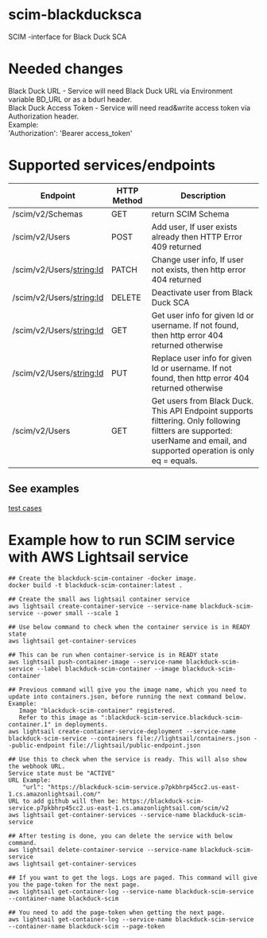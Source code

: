 # scim-blackducksca
SCIM -interface for Black Duck SCA

# Needed changes
Black Duck URL - Service will need Black Duck URL via Environment variable BD_URL or as a bdurl header.<br>
Black Duck Access Token - Service will need read&write access token via Authorization header. <br>
Example:<br>
'Authorization': 'Bearer access_token'

# Supported services/endpoints
| Endpoint | HTTP Method | Description |
|----------|----------|---------|
| /scim/v2/Schemas | GET | return SCIM Schema |
| /scim/v2/Users | POST | Add user, If user exists already then HTTP Error 409 returned |
| /scim/v2/Users/<string:Id> | PATCH | Change user info, If user not exists, then http error 404 returned |
| /scim/v2/Users/<string:Id> | DELETE | Deactivate user from Black Duck SCA |
| /scim/v2/Users/<string:Id> | GET | Get user info for given Id or username. If not found, then http error 404 returned otherwise |
| /scim/v2/Users/<string:Id> | PUT | Replace user info for given Id or username. If not found, then http error 404 returned otherwise |
| /scim/v2/Users | GET | Get users from Black Duck. This API Endpoint supports filttering. Only following filtters are supported: userName and email, and supported operation is only eq = equals. |

## See examples
[test cases](SCIM_2_0_SPEC_test.json)

# Example how to run SCIM service with AWS Lightsail service

```
## Create the blackduck-scim-container -docker image.
docker build -t blackduck-scim-container:latest .

## Create the small aws lightsail container service
aws lightsail create-container-service --service-name blackduck-scim-service --power small --scale 1

## Use below command to check when the container service is in READY state
aws lightsail get-container-services

## This can be run when container-service is in READY state
aws lightsail push-container-image --service-name blackduck-scim-service --label blackduck-scim-container --image blackduck-scim-container

## Previous command will give you the image name, which you need to update into containers.json, before running the next command below.
Example:
   Image "blackduck-scim-container" registered.
   Refer to this image as ":blackduck-scim-service.blackduck-scim-container.1" in deployments.
aws lightsail create-container-service-deployment --service-name blackduck-scim-service --containers file://lightsail/containers.json --public-endpoint file://lightsail/public-endpoint.json

## Use this to check when the service is ready. This will also show the webhook URL.
Service state must be "ACTIVE"
URL Example:
    "url": "https://blackduck-scim-service.p7pkbhrp45cc2.us-east-1.cs.amazonlightsail.com/"
URL to add github will then be: https://blackduck-scim-service.p7pkbhrp45cc2.us-east-1.cs.amazonlightsail.com/scim/v2
aws lightsail get-container-services --service-name blackduck-scim-service

## After testing is done, you can delete the service with below command.
aws lightsail delete-container-service --service-name blackduck-scim-service
aws lightsail get-container-services

## If you want to get the logs. Logs are paged. This command will give you the page-token for the next page.
aws lightsail get-container-log --service-name blackduck-scim-service --container-name blackduck-scim

## You need to add the page-token when getting the next page.
aws lightsail get-container-log --service-name blackduck-scim-service --container-name blackduck-scim --page-token
```